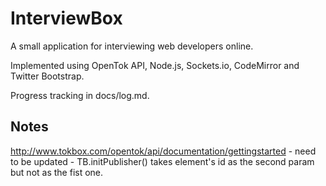 # InterviewBox

A small application for interviewing web developers online.

Implemented using OpenTok API, Node.js, Sockets.io, CodeMirror and Twitter Bootstrap.

Progress tracking in docs/log.md.

## Notes

http://www.tokbox.com/opentok/api/documentation/gettingstarted -
need to be updated - TB.initPublisher() takes element's id as the second param
but not as the fist one.
